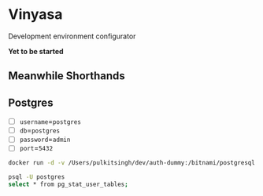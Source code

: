 # Vinyasa
Development environment configurator

**Yet to be started**

## Meanwhile Shorthands

## Postgres
* [ ] `username`=`postgres`
* [ ] `db`=`postgres`
* [ ] `password`=`admin`
* [ ] `port`=`5432`

```sh
docker run -d -v /Users/pulkitsingh/dev/auth-dummy:/bitnami/postgresql -e POSTGRESQL_PASSWORD=admin -p 5432:5432 bitnami/postgresql:latest
```

```sh
psql -U postgres
select * from pg_stat_user_tables;
```
